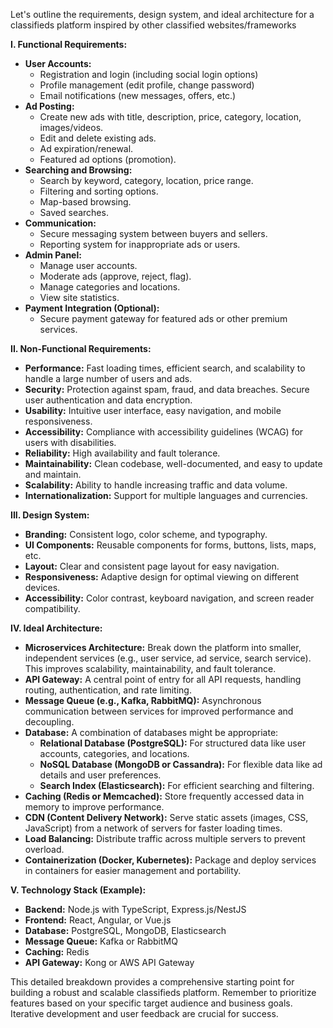 Let's outline the requirements, design system, and ideal architecture for a classifieds platform inspired by other classified websites/frameworks

**I. Functional Requirements:**

* **User Accounts:**
    * Registration and login (including social login options)
    * Profile management (edit profile, change password)
    * Email notifications (new messages, offers, etc.)
* **Ad Posting:**
    * Create new ads with title, description, price, category, location, images/videos.
    * Edit and delete existing ads.
    * Ad expiration/renewal.
    * Featured ad options (promotion).
* **Searching and Browsing:**
    * Search by keyword, category, location, price range.
    * Filtering and sorting options.
    * Map-based browsing.
    * Saved searches.
* **Communication:**
    * Secure messaging system between buyers and sellers.
    * Reporting system for inappropriate ads or users.
* **Admin Panel:**
    * Manage user accounts.
    * Moderate ads (approve, reject, flag).
    * Manage categories and locations.
    * View site statistics.
* **Payment Integration (Optional):**
    * Secure payment gateway for featured ads or other premium services.

**II. Non-Functional Requirements:**

* **Performance:** Fast loading times, efficient search, and scalability to handle a large number of users and ads.
* **Security:** Protection against spam, fraud, and data breaches. Secure user authentication and data encryption.
* **Usability:**  Intuitive user interface, easy navigation, and mobile responsiveness.
* **Accessibility:**  Compliance with accessibility guidelines (WCAG) for users with disabilities.
* **Reliability:**  High availability and fault tolerance.
* **Maintainability:**  Clean codebase, well-documented, and easy to update and maintain.
* **Scalability:**  Ability to handle increasing traffic and data volume.
* **Internationalization:** Support for multiple languages and currencies.

**III. Design System:**

* **Branding:**  Consistent logo, color scheme, and typography.
* **UI Components:** Reusable components for forms, buttons, lists, maps, etc.
* **Layout:**  Clear and consistent page layout for easy navigation.
* **Responsiveness:**  Adaptive design for optimal viewing on different devices.
* **Accessibility:**  Color contrast, keyboard navigation, and screen reader compatibility.

**IV. Ideal Architecture:**

* **Microservices Architecture:**  Break down the platform into smaller, independent services (e.g., user service, ad service, search service). This improves scalability, maintainability, and fault tolerance.
* **API Gateway:**  A central point of entry for all API requests, handling routing, authentication, and rate limiting.
* **Message Queue (e.g., Kafka, RabbitMQ):**  Asynchronous communication between services for improved performance and decoupling.
* **Database:**  A combination of databases might be appropriate:
    * **Relational Database (PostgreSQL):**  For structured data like user accounts, categories, and locations.
    * **NoSQL Database (MongoDB or Cassandra):**  For flexible data like ad details and user preferences.
    * **Search Index (Elasticsearch):**  For efficient searching and filtering.
* **Caching (Redis or Memcached):**  Store frequently accessed data in memory to improve performance.
* **CDN (Content Delivery Network):**  Serve static assets (images, CSS, JavaScript) from a network of servers for faster loading times.
* **Load Balancing:**  Distribute traffic across multiple servers to prevent overload.
* **Containerization (Docker, Kubernetes):**  Package and deploy services in containers for easier management and portability.


**V. Technology Stack (Example):**

* **Backend:** Node.js with TypeScript, Express.js/NestJS
* **Frontend:** React, Angular, or Vue.js
* **Database:** PostgreSQL, MongoDB, Elasticsearch
* **Message Queue:** Kafka or RabbitMQ
* **Caching:** Redis
* **API Gateway:** Kong or AWS API Gateway

This detailed breakdown provides a comprehensive starting point for building a robust and scalable classifieds platform. Remember to prioritize features based on your specific target audience and business goals.  Iterative development and user feedback are crucial for success.
